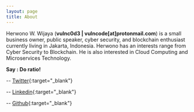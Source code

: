 ```yaml
---
layout: page
title: About
---
```


Herwono W. Wijaya (**vulnc0d3 &#124; vulncode[at]protonmail.com**) is a small business owner, public speaker, cyber security, and blockchain enthusiast currently living in Jakarta, Indonesia. Herwono has an interests range from Cyber Security to Blockchain. He is also interested in Cloud Computing and Microservices Technology.

**Say : Do ratio!**

-- [Twitter](https://twitter.com/HerwonoWr){:target="_blank"}

-- [Linkedin](https://www.linkedin.com/in/herwonowr){:target="_blank"}

-- [Github](https://github.com/herwonowr){:target="_blank"}
